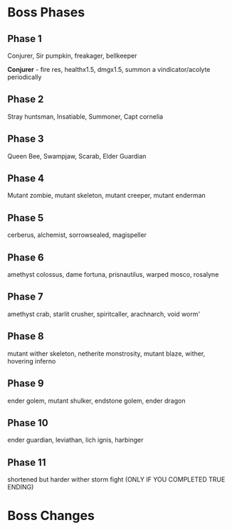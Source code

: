 # Boss Phases
## Phase 1
Conjurer, Sir pumpkin, freakager, bellkeeper 

**Conjurer** - fire res, healthx1.5, dmgx1.5, summon a vindicator/acolyte periodically
## Phase 2
Stray huntsman, Insatiable, Summoner, Capt cornelia 
## Phase 3
Queen Bee, Swampjaw, Scarab, Elder Guardian 
## Phase 4
Mutant zombie, mutant skeleton, mutant creeper, mutant enderman 
## Phase 5 
cerberus, alchemist, sorrowsealed, magispeller 
## Phase 6
amethyst colossus, dame fortuna, prisnautilus, warped mosco, rosalyne 
## Phase 7
amethyst crab, starlit crusher, spiritcaller, arachnarch, void worm' 
## Phase 8
mutant wither skeleton, netherite monstrosity, mutant blaze, wither, hovering inferno 
## Phase 9
ender golem, mutant shulker, endstone golem, ender dragon 
## Phase 10
ender guardian, leviathan, lich ignis, harbinger 
## Phase 11
shortened but harder wither storm fight (ONLY IF YOU COMPLETED TRUE ENDING) 




# Boss Changes



